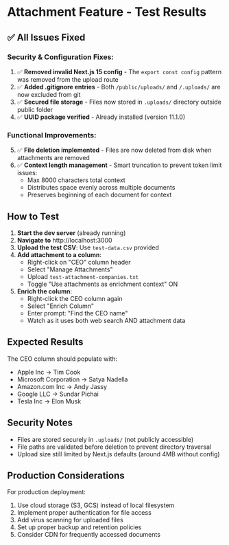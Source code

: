 # Attachment Feature - Test Results

## ✅ All Issues Fixed

### Security & Configuration Fixes:
1. ✅ **Removed invalid Next.js 15 config** - The `export const config` pattern was removed from the upload route
2. ✅ **Added .gitignore entries** - Both `/public/uploads/` and `/.uploads/` are now excluded from git
3. ✅ **Secured file storage** - Files now stored in `.uploads/` directory outside public folder
4. ✅ **UUID package verified** - Already installed (version 11.1.0)

### Functional Improvements:
5. ✅ **File deletion implemented** - Files are now deleted from disk when attachments are removed
6. ✅ **Context length management** - Smart truncation to prevent token limit issues:
   - Max 8000 characters total context
   - Distributes space evenly across multiple documents
   - Preserves beginning of each document for context

## How to Test

1. **Start the dev server** (already running)
2. **Navigate to** http://localhost:3000
3. **Upload the test CSV**: Use `test-data.csv` provided
4. **Add attachment to a column**:
   - Right-click on "CEO" column header
   - Select "Manage Attachments"
   - Upload `test-attachment-companies.txt` 
   - Toggle "Use attachments as enrichment context" ON
5. **Enrich the column**:
   - Right-click the CEO column again
   - Select "Enrich Column"
   - Enter prompt: "Find the CEO name"
   - Watch as it uses both web search AND attachment data

## Expected Results

The CEO column should populate with:
- Apple Inc → Tim Cook
- Microsoft Corporation → Satya Nadella
- Amazon.com Inc → Andy Jassy
- Google LLC → Sundar Pichai
- Tesla Inc → Elon Musk

## Security Notes

- Files are stored securely in `.uploads/` (not publicly accessible)
- File paths are validated before deletion to prevent directory traversal
- Upload size still limited by Next.js defaults (around 4MB without config)

## Production Considerations

For production deployment:
1. Use cloud storage (S3, GCS) instead of local filesystem
2. Implement proper authentication for file access
3. Add virus scanning for uploaded files
4. Set up proper backup and retention policies
5. Consider CDN for frequently accessed documents